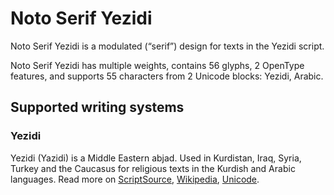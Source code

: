 
# Noto Serif Yezidi

Noto Serif Yezidi is a modulated (“serif”) design for texts in the Yezidi script. 

Noto Serif Yezidi has multiple weights, contains 56 glyphs, 2 OpenType features, and supports 55 characters from 2 Unicode blocks: Yezidi, Arabic.


## Supported writing systems


### Yezidi

Yezidi (Yazidi) is a Middle Eastern abjad. Used in Kurdistan, Iraq, Syria, Turkey and the Caucasus for religious texts in the Kurdish and Arabic languages. Read more on [ScriptSource](https://scriptsource.org/scr/Yezi), [Wikipedia](https://en.wikipedia.org/wiki/ISO_15924:Yezi), [Unicode](https://www.unicode.org/versions/Unicode13.0.0/ch09.pdf#G59804).

